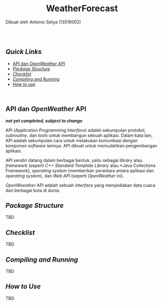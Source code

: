 <h1 align="center">WeatherForecast</h1>

Dibuat oleh Antonio Setya (13516002)

<br>
<br>

## *Quick Links*

- [API dan *OpenWeather* API](#api-dan-openweather-api)
- [*Package Structure*](#package-structure)
- [*Checklist*](#checklist)
- [*Compiling and Running*](#compiling-and-running)
- [*How to use*](#how-to-use)

<br>

## API dan *OpenWeather* API

__*not yet completed, subject to change*__

API (*Application Programming Interface*) adalah sekumpulan protokol, *subroutine*, dan *tools* untuk membangun sebuah aplikasi. Dalam kata lain, API adalah sekumpulan cara untuk melakukan komunikasi dengan komponen *software* lainnya. API dibuat untuk memudahkan pengembangan aplikasi.

API sendiri datang dalam berbagai bentuk, yaitu sebagai *library* atau *framework* (seperti *C++ Standard Template Library* atau *Java Collections Framework), *operating system* (memberikan perantara antara aplikasi dan *operating system*), dan *Web API* (seperti *OpenWeather* ini).

*OpenWeeather* API adalah sebuah *interface* yang menyediakan data cuaca dari berbagai kota di dunia.

## *Package Structure*

TBD

## *Checklist*

TBD

## *Compiling and Running*

TBD

## *How to Use*

TBD